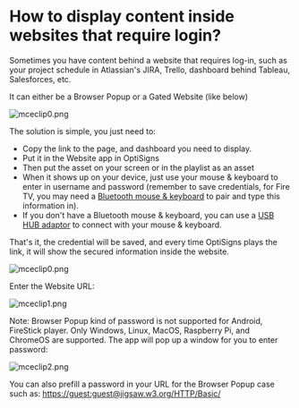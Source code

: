 # How to display content inside websites that require login?

Sometimes you have content behind a website that requires log-in, such as your project schedule in Atlassian's JIRA, Trello, dashboard behind Tableau, Salesforces, etc.

It can either be a Browser Popup or a Gated Website (like below)

![mceclip0.png](https://support.optisigns.com/hc/article_attachments/360103797493)

The solution is simple, you just need to:

* Copy the link to the page, and dashboard you need to display.
* Put it in the Website app in OptiSigns
* Then put the asset on your screen or in the playlist as an asset
* When it shows up on your device, just use your mouse & keyboard to enter in username and password (remember to save credentials, for Fire TV, you may need a [Bluetooth mouse & keyboard](https://www.amazon.com/Logitech-Illuminated-Living-Room-Keyboard-Touchpad/dp/B00ZOPVSKW/) to pair and type this information in).
* If you don't have a Bluetooth mouse & keyboard, you can use a [USB HUB adaptor](https://support.optisigns.com/hc/en-us/articles/360055080914) to connect with your mouse & keyboard.

That's it, the credential will be saved, and every time OptiSigns plays the link, it will show the secured information inside the website.

![mceclip0.png](https://support.optisigns.com/hc/article_attachments/360049022994)

Enter the Website URL:

![mceclip1.png](https://support.optisigns.com/hc/article_attachments/1500002766422)

Note: Browser Popup kind of password is not supported for Android, FireStick player. Only Windows, Linux, MacOS, Raspberry Pi, and ChromeOS are supported. The app will pop up a window for you to enter password:

![mceclip2.png](https://support.optisigns.com/hc/article_attachments/1500002766482)

You can also prefill a password in your URL for the Browser Popup case such as: <https://guest:guest@jigsaw.w3.org/HTTP/Basic/>